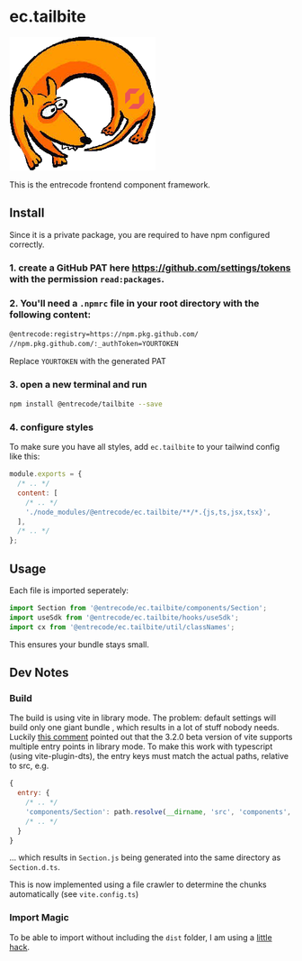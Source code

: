 # ec.tailbite

![tailbite logo](./logo.png)

This is the entrecode frontend component framework.

## Install

Since it is a private package, you are required to have npm configured correctly.

### 1. create a GitHub PAT here <https://github.com/settings/tokens> with the permission `read:packages`.

### 2. You'll need a `.npmrc` file in your root directory with the following content:

```sh
@entrecode:registry=https://npm.pkg.github.com/
//npm.pkg.github.com/:_authToken=YOURTOKEN
```

Replace `YOURTOKEN` with the generated PAT

### 3. open a new terminal and run

```sh
npm install @entrecode/tailbite --save
```

### 4. configure styles

To make sure you have all styles, add `ec.tailbite` to your tailwind config like this:

```js
module.exports = {
  /* .. */
  content: [
    /* .. */
    './node_modules/@entrecode/ec.tailbite/**/*.{js,ts,jsx,tsx}',
  ],
  /* .. */
};
```

## Usage

Each file is imported seperately:

```js
import Section from '@entrecode/ec.tailbite/components/Section';
import useSdk from '@entrecode/ec.tailbite/hooks/useSdk';
import cx from '@entrecode/ec.tailbite/util/classNames';
```

This ensures your bundle stays small.

## Dev Notes

### Build

The build is using vite in library mode. The problem: default settings will build only one giant bundle
, which results in a lot of stuff nobody needs. Luckily [this comment](https://github.com/vitejs/vite/discussions/1736#discussioncomment-3812904) pointed out that the 3.2.0 beta version of vite supports multiple entry points in library mode.
To make this work with typescript (using vite-plugin-dts), the entry keys must match the actual paths, relative to src, e.g.

```js
{
  entry: {
    /* .. */
    'components/Section': path.resolve(__dirname, 'src', 'components', 'Section.tsx'),
    /* .. */
  }
}
```

... which results in `Section.js` being generated into the same directory as `Section.d.ts`.

This is now implemented using a file crawler to determine the chunks automatically (see `vite.config.ts`)

### Import Magic

To be able to import without including the `dist` folder, I am using a [little hack](https://github.com/npm/npm/issues/10996#issuecomment-372985827).
